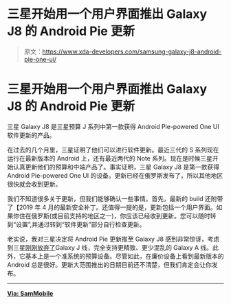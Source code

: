 # 三星开始用一个用户界面推出 Galaxy J8 的 Android Pie 更新

> 原文：<https://www.xda-developers.com/samsung-galaxy-j8-android-pie-one-ui/>

# 三星开始用一个用户界面推出 Galaxy J8 的 Android Pie 更新

三星 Galaxy J8 是三星预算 J 系列中第一款获得 Android Pie-powered One UI 软件更新的产品。

在过去的几个月里，三星证明了他们可以进行软件更新。最近三代的 S 系列现在运行在最新版本的 Android 上，还有最近两代的 Note 系列。现在是时候三星开始认真更新他们的预算和中端产品了。事实证明，三星 Galaxy J8 是第一款获得 Android Pie-powered One UI 的设备。更新已经在俄罗斯发布了，所以其他地区很快就会收到更新。

我们不知道很多关于更新，但我们能够确认一些事情。首先，最新的 build 还附带了【2019 年 4 月的最新安全补丁。还值得一提的是，更新包括一个用户界面。如果你住在俄罗斯(或目前支持的地区之一)，你应该已经收到更新。您可以随时转到“设置”,并通过转到“软件更新”部分自行检查更新。

老实说，我对三星决定将 Android Pie 更新推至 Galaxy J8 感到非常惊讶，考虑到三星[刚刚放弃了](https://www.xda-developers.com/samsung-galaxy-j-renamed-galaxy-a/)Galaxy J 线，完全支持更精致、更少混乱的 Galaxy A 线。此外，它基本上是一个准系统的预算设备。尽管如此，在廉价设备上看到最新版本的 Android 总是很好。更新大范围推出的日期目前还不清楚，但我们肯定会让你发布。

* * *

[**Via: SamMobile**](https://www.sammobile.com/2019/04/08/samsung-galaxy-j8-android-pie-update/)